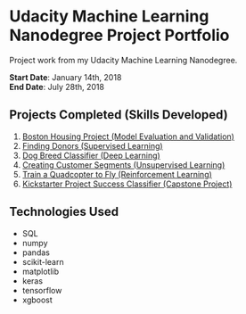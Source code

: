 # Udacity Machine Learning Nanodegree Project Portfolio
Project work from my Udacity Machine Learning Nanodegree.

**Start Date**: January 14th, 2018\
**End Date**: July 28th, 2018

## Projects Completed (Skills Developed)
1. [Boston Housing Project (Model Evaluation and Validation)](https://github.com/robtrini/udacity-mlnd/tree/master/mlnd-boston_housing)
2. [Finding Donors (Supervised Learning)](https://github.com/robtrini/udacity-mlnd/tree/master/mlnd-finding_donors)
3. [Dog Breed Classifier (Deep Learning)](https://github.com/robtrini/udacity-mlnd/tree/master/dog_project)
4. [Creating Customer Segments (Unsupervised Learning)](https://github.com/robtrini/udacity-mlnd/tree/master/mlnd-customer_segments)
5. [Train a Quadcopter to Fly (Reinforcement Learning)](https://github.com/robtrini/udacity-mlnd/tree/master/mlnd-quadcopter)
6. [Kickstarter Project Success Classifier (Capstone Project)](https://github.com/robtrini/udacity-mlnd/tree/master/mlnd-capstone)

## Technologies Used
* SQL
* numpy
* pandas
* scikit-learn
* matplotlib
* keras
* tensorflow
* xgboost
